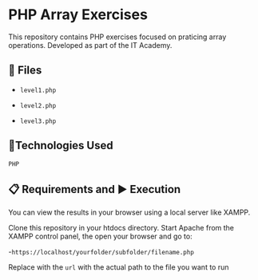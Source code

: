 # PHP Array Exercises

This repository contains PHP exercises focused on praticing array operations. Developed as part of the IT Academy.

## 📁 Files

- `level1.php`

- `level2.php`

- `level3.php`

## 📁Technologies Used

 `PHP`

## 📋 Requirements and ▶️ Execution

You can view the results in your browser using a local server like XAMPP. 

Clone this repository in your htdocs directory. Start Apache from the XAMPP control panel, the open your browser and go to: 

-`https://localhost/yourfolder/subfolder/filename.php`

Replace with the `url` with the actual path to the file you want to run